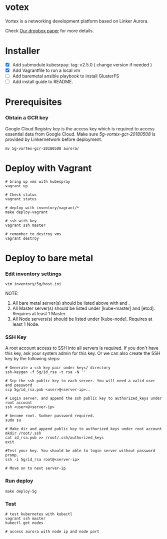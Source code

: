 votex
===

Vortex is a networking development platform based on Linker Aurora.

Check [Our dropbox paper](https://paper.dropbox.com/doc/5G-NFV-Information-Architecture-WIGrgN3OhdjGwEHkTRFmZ) for more details.

# Installer

- [x] Add submodule kubesrpay: tag: v2.5.0 ( change version if needed )
- [x] Add Vagrantfile to run a local vm
- [ ] Add baremetal ansible playbook to install GlusterFS 
- [ ] Add install guide to README.

# Prerequisites

### Obtain a GCR key

Google Cloud Registry key is the access key which is required to access essential data from Google Cloud. Make sure *5g-vortex-gcr-20180508* is provided by Linkernetwork before deployment.

```
mv 5g-vortex-gcr-20180508 aurora/
```

# Deploy with Vagrant

```
# bring up vms with kubespray
vagrant up

# Check status
vagrant status

# deploy with inventory/vagrant/*
make deploy-vagrant

# ssh with key
vagrant ssh master

# remember to destroy vms
vagrant destroy
```

# Deploy to bare metal

### Edit inventory settings

```
vim inventory/5g/host.ini
```

NOTE:
1. All bare metal server(s) should be listed above with <hostname> and <ip>.
2. All Master server(s) should be listed under [kube-master] and [etcd]. Requires at least 1 Master.
3. All Node servers(s) should be listed under [kube-node]. Requires at least 1 Node.

### SSH Key ###

A root account access to SSH into all servers is required. If you don't have this key, ask your system admin for this key. Or we can also create the SSH key by the following steps:

```
# Generate a ssh key pair under keys/ directory
ssh-keygen -f 5g/id_rsa -t rsa -N ''

# Scp the ssh public key to each server. You will need a valid user and password
scp 5g/id_rsa.pub <user>@<server-ip>:.

# Login server, and append the ssh public key to authorized_keys under root account
ssh <user>@<server-ip>

# become root. Sudoer password required.
sudo su

# Make dir and append public key to authorized_keys under root account
mkdir /root/.ssh
cat id_rsa.pub >> /root/.ssh/authorized_keys
exit

#Test your key. You should be able to login server without password promp.
ssh -i 5g/id_rsa root@<server-ip>

# Move on to next server-ip
```

### Run deploy

```
make deploy-5g
```

### Test

```
# test kubernetes with kubectl 
vagrant ssh master
kubectl get nodes

# access aurora with node ip and node port

```
